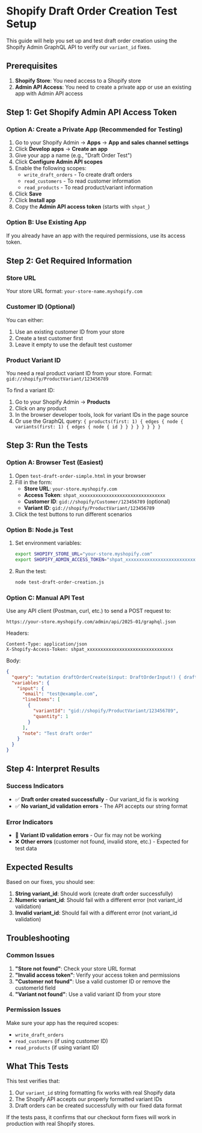 # Shopify Draft Order Creation Test Setup

This guide will help you set up and test draft order creation using the Shopify Admin GraphQL API to verify our `variant_id` fixes.

## Prerequisites

1. **Shopify Store**: You need access to a Shopify store
2. **Admin API Access**: You need to create a private app or use an existing app with Admin API access

## Step 1: Get Shopify Admin API Access Token

### Option A: Create a Private App (Recommended for Testing)

1. Go to your Shopify Admin → **Apps** → **App and sales channel settings**
2. Click **Develop apps** → **Create an app**
3. Give your app a name (e.g., "Draft Order Test")
4. Click **Configure Admin API scopes**
5. Enable the following scopes:
   - `write_draft_orders` - To create draft orders
   - `read_customers` - To read customer information
   - `read_products` - To read product/variant information
6. Click **Save**
7. Click **Install app**
8. Copy the **Admin API access token** (starts with `shpat_`)

### Option B: Use Existing App

If you already have an app with the required permissions, use its access token.

## Step 2: Get Required Information

### Store URL
Your store URL format: `your-store-name.myshopify.com`

### Customer ID (Optional)
You can either:
1. Use an existing customer ID from your store
2. Create a test customer first
3. Leave it empty to use the default test customer

### Product Variant ID
You need a real product variant ID from your store. Format: `gid://shopify/ProductVariant/123456789`

To find a variant ID:
1. Go to your Shopify Admin → **Products**
2. Click on any product
3. In the browser developer tools, look for variant IDs in the page source
4. Or use the GraphQL query: `{ products(first: 1) { edges { node { variants(first: 1) { edges { node { id } } } } } } } }`

## Step 3: Run the Tests

### Option A: Browser Test (Easiest)

1. Open `test-draft-order-simple.html` in your browser
2. Fill in the form:
   - **Store URL**: `your-store.myshopify.com`
   - **Access Token**: `shpat_xxxxxxxxxxxxxxxxxxxxxxxxxxxxxxxx`
   - **Customer ID**: `gid://shopify/Customer/123456789` (optional)
   - **Variant ID**: `gid://shopify/ProductVariant/123456789`
3. Click the test buttons to run different scenarios

### Option B: Node.js Test

1. Set environment variables:
   ```bash
   export SHOPIFY_STORE_URL="your-store.myshopify.com"
   export SHOPIFY_ADMIN_ACCESS_TOKEN="shpat_xxxxxxxxxxxxxxxxxxxxxxxxxxxxxxxx"
   ```

2. Run the test:
   ```bash
   node test-draft-order-creation.js
   ```

### Option C: Manual API Test

Use any API client (Postman, curl, etc.) to send a POST request to:
```
https://your-store.myshopify.com/admin/api/2025-01/graphql.json
```

Headers:
```
Content-Type: application/json
X-Shopify-Access-Token: shpat_xxxxxxxxxxxxxxxxxxxxxxxxxxxxxxxx
```

Body:
```json
{
  "query": "mutation draftOrderCreate($input: DraftOrderInput!) { draftOrderCreate(input: $input) { draftOrder { id name status totalPrice } userErrors { field message } } }",
  "variables": {
    "input": {
      "email": "test@example.com",
      "lineItems": [
        {
          "variantId": "gid://shopify/ProductVariant/123456789",
          "quantity": 1
        }
      ],
      "note": "Test draft order"
    }
  }
}
```

## Step 4: Interpret Results

### Success Indicators
- ✅ **Draft order created successfully** - Our variant_id fix is working
- ✅ **No variant_id validation errors** - The API accepts our string format

### Error Indicators
- 🚨 **Variant ID validation errors** - Our fix may not be working
- ❌ **Other errors** (customer not found, invalid store, etc.) - Expected for test data

## Expected Results

Based on our fixes, you should see:

1. **String variant_id**: Should work (create draft order successfully)
2. **Numeric variant_id**: Should fail with a different error (not variant_id validation)
3. **Invalid variant_id**: Should fail with a different error (not variant_id validation)

## Troubleshooting

### Common Issues

1. **"Store not found"**: Check your store URL format
2. **"Invalid access token"**: Verify your access token and permissions
3. **"Customer not found"**: Use a valid customer ID or remove the customerId field
4. **"Variant not found"**: Use a valid variant ID from your store

### Permission Issues

Make sure your app has the required scopes:
- `write_draft_orders`
- `read_customers` (if using customer ID)
- `read_products` (if using variant ID)

## What This Tests

This test verifies that:
1. Our `variant_id` string formatting fix works with real Shopify data
2. The Shopify API accepts our properly formatted variant IDs
3. Draft orders can be created successfully with our fixed data format

If the tests pass, it confirms that our checkout form fixes will work in production with real Shopify stores.
